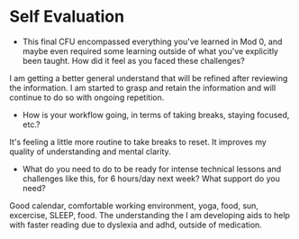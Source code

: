# Self Evaluation

- This final CFU encompassed everything you've learned in Mod 0, and maybe even required some learning outside of what you've explicitly been taught. How did it feel as you faced these challenges?

I am getting a better general understand that will be refined after reviewing the information. I am started to grasp and retain the information and will continue to do so with ongoing repetition.


- How is your workflow going, in terms of taking breaks, staying focused, etc.?

It's feeling a little more routine to take breaks to reset. It improves my quality of understanding and mental clarity.

- What do you need to do to be ready for intense technical lessons and challenges like this, for 6 hours/day next week? What support do you need?

Good calendar, comfortable working environment, yoga, food, sun, excercise, SLEEP, food. The understanding the I am developing aids to help with faster reading due to dyslexia and adhd, outside of medication.
